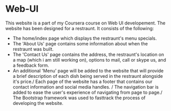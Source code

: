 # Web-UI
This website is a part of my Coursera course on Web UI developement.
The website has been designed for a restraunt. It consists of the following:
* The home/index page which displays the restraunt's menu specials.
* The 'About Us' page contains some information about when the restraunt was built.
* The 'Contact Us' page contains the address, the restraunt's location on a map (which i am still working on), options to mail, call or skype us, and a feedback form.
* An additional 'Menu' page will be added to the website that will provide a brief description of each dish being served in the restraunt alongside it's price./
Each page of the website has a footer that contains our contact information and social media handles. /
The navigation bar is added to ease the user's experience of navigating from page to page./
The Bootstrap framework was used to fasttrack the process of developing the website.
